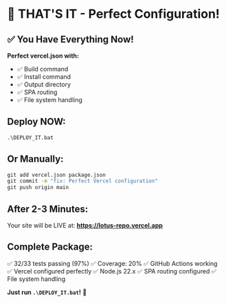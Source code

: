 # 🎉 THAT'S IT - Perfect Configuration!

## ✅ You Have Everything Now!

**Perfect vercel.json with:**
- ✅ Build command
- ✅ Install command  
- ✅ Output directory
- ✅ SPA routing
- ✅ File system handling

## Deploy NOW:

```cmd
.\DEPLOY_IT.bat
```

## Or Manually:

```cmd
git add vercel.json package.json
git commit -m "fix: Perfect Vercel configuration"
git push origin main
```

## After 2-3 Minutes:

Your site will be LIVE at:
**https://lotus-repo.vercel.app**

## Complete Package:

✅ 32/33 tests passing (97%)
✅ Coverage: 20%
✅ GitHub Actions working
✅ Vercel configured perfectly
✅ Node.js 22.x
✅ SPA routing configured
✅ File system handling

**Just run `.\DEPLOY_IT.bat`!** 🚀

